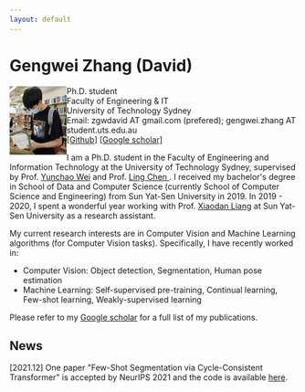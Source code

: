 ```yaml
---
layout: default
---
```


# Gengwei Zhang (David)
<img align="left" width="100" height="120" src="https://github.com/GengDavid/gengdavid.github.io/blob/main/zgw_pic.png">  

Ph.D. student  
Faculty of Engineering & IT  
University of Technology Sydney  
Email: zgwdavid AT gmail.com (prefered); gengwei.zhang AT student.uts.edu.au  
[[Github]](https://github.com/GengDavid) [[Google scholar]](https://scholar.google.com/citations?user=YcikIekAAAAJ&hl=en)

I am a Ph.D. student in the Faculty of Engineering and Information Technology at the University of Technology Sydney, supervised by Prof. [Yunchao Wei](https://weiyc.github.io/index.html) and Prof. [Ling Chen
](https://profiles.uts.edu.au/Ling.Chen). I received my bachelor's degree in School of Data and Computer Science (currently School of Computer Science and Engineering) from Sun Yat-Sen University in 2019. In 2019 - 2020, I spent a wonderful year working with Prof. [Xiaodan Liang](https://lemondan.github.io/) at Sun Yat-Sen University as a research assistant. 

My current research interests are in Computer Vision and Machine Learning algorithms (for Computer Vision tasks). Specifically, I have recently worked in:
- Computer Vision: Object detection, Segmentation, Human pose estimation
- Machine Learning: Self-supervised pre-training, Continual learning, Few-shot learning, Weakly-supervised learning

Please refer to my [Google scholar](https://scholar.google.com/citations?user=YcikIekAAAAJ&hl=en) for a full list of my publications.

## News
[2021.12] One paper "Few-Shot Segmentation via Cycle-Consistent Transformer" is accepted by NeurIPS 2021 and the code is available [here](https://github.com/YanFangCS/CyCTR-Pytorch). 

